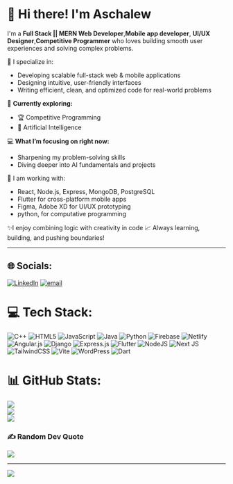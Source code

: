 # 👋 Hi there! I'm Aschalew

I'm a **Full Stack || MERN Web Developer**,**Mobile app developer**, **UI/UX Designer**,**Competitive Programmer** who loves building smooth user experiences and solving complex problems.

🔧 I specialize in:
- Developing scalable full-stack web & mobile applications
- Designing intuitive, user-friendly interfaces
- Writing efficient, clean, and optimized code for real-world problems

🌱 **Currently exploring:**  
- 🏆 Competitive Programming  
- 🤖 Artificial Intelligence  

💻 **What I’m focusing on right now:**  
- Sharpening my problem-solving skills  
- Diving deeper into AI fundamentals and projects  

🚀 I am working with:
- React, Node.js, Express, MongoDB, PostgreSQL
- Flutter for cross-platform mobile apps
- Figma, Adobe XD for UI/UX prototyping
- python, for computative programming

✨I enjoy combining logic with creativity in code
📈 Always learning, building, and pushing boundaries!

---

## 🌐 Socials:
[![LinkedIn](https://img.shields.io/badge/LinkedIn-%230077B5.svg?logo=linkedin&logoColor=white)](https://linkedin.com/in/https://www.linkedin.com/in/aschalew-dereje-1528aa32b/) [![email](https://img.shields.io/badge/Email-D14836?logo=gmail&logoColor=white)](mailto:aschalewdereje8@gmail.com) 

# 💻 Tech Stack:
![C++](https://img.shields.io/badge/c++-%2300599C.svg?style=for-the-badge&logo=c%2B%2B&logoColor=white) ![HTML5](https://img.shields.io/badge/html5-%23E34F26.svg?style=for-the-badge&logo=html5&logoColor=white) ![JavaScript](https://img.shields.io/badge/javascript-%23323330.svg?style=for-the-badge&logo=javascript&logoColor=%23F7DF1E) ![Java](https://img.shields.io/badge/java-%23ED8B00.svg?style=for-the-badge&logo=openjdk&logoColor=white) ![Python](https://img.shields.io/badge/python-3670A0?style=for-the-badge&logo=python&logoColor=ffdd54) ![Firebase](https://img.shields.io/badge/firebase-%23039BE5.svg?style=for-the-badge&logo=firebase) ![Netlify](https://img.shields.io/badge/netlify-%23000000.svg?style=for-the-badge&logo=netlify&logoColor=#00C7B7) ![Angular.js](https://img.shields.io/badge/angular.js-%23E23237.svg?style=for-the-badge&logo=angularjs&logoColor=white) ![Django](https://img.shields.io/badge/django-%23092E20.svg?style=for-the-badge&logo=django&logoColor=white) ![Express.js](https://img.shields.io/badge/express.js-%23404d59.svg?style=for-the-badge&logo=express&logoColor=%2361DAFB) ![Flutter](https://img.shields.io/badge/Flutter-%2302569B.svg?style=for-the-badge&logo=Flutter&logoColor=white) ![NodeJS](https://img.shields.io/badge/node.js-6DA55F?style=for-the-badge&logo=node.js&logoColor=white) ![Next JS](https://img.shields.io/badge/Next-black?style=for-the-badge&logo=next.js&logoColor=white) ![TailwindCSS](https://img.shields.io/badge/tailwindcss-%2338B2AC.svg?style=for-the-badge&logo=tailwind-css&logoColor=white) ![Vite](https://img.shields.io/badge/vite-%23646CFF.svg?style=for-the-badge&logo=vite&logoColor=white) ![WordPress](https://img.shields.io/badge/WordPress-%23117AC9.svg?style=for-the-badge&logo=WordPress&logoColor=white) ![Dart](https://img.shields.io/badge/dart-%230175C2.svg?style=for-the-badge&logo=dart&logoColor=white)
# 📊 GitHub Stats:
![](https://github-readme-stats.vercel.app/api?username=Aschio12&theme=merko&hide_border=false&include_all_commits=false&count_private=false)<br/>
![](https://nirzak-streak-stats.vercel.app/?user=Aschio12&theme=merko&hide_border=false)<br/>
![](https://github-readme-stats.vercel.app/api/top-langs/?username=Aschio12&theme=merko&hide_border=false&include_all_commits=false&count_private=false&layout=compact)

### ✍️ Random Dev Quote
![](https://quotes-github-readme.vercel.app/api?type=horizontal&theme=merko)

---
[![](https://visitcount.itsvg.in/api?id=Aschio12&icon=0&color=0)](https://visitcount.itsvg.in)



